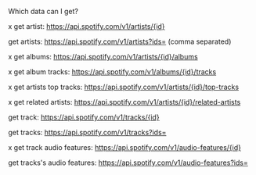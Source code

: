 Which data can I get?

x get artist: https://api.spotify.com/v1/artists/{id}

get artists: https://api.spotify.com/v1/artists?ids= (comma separated)

x get albums: https://api.spotify.com/v1/artists/{id}/albums

x get album tracks: https://api.spotify.com/v1/albums/{id}/tracks

x get artists top tracks: https://api.spotify.com/v1/artists/{id}/top-tracks

x get related artists: https://api.spotify.com/v1/artists/{id}/related-artists

get track: https://api.spotify.com/v1/tracks/{id}

get tracks: https://api.spotify.com/v1/tracks?ids=

x get track audio features: https://api.spotify.com/v1/audio-features/{id}

get tracks's audio features: https://api.spotify.com/v1/audio-features?ids=

